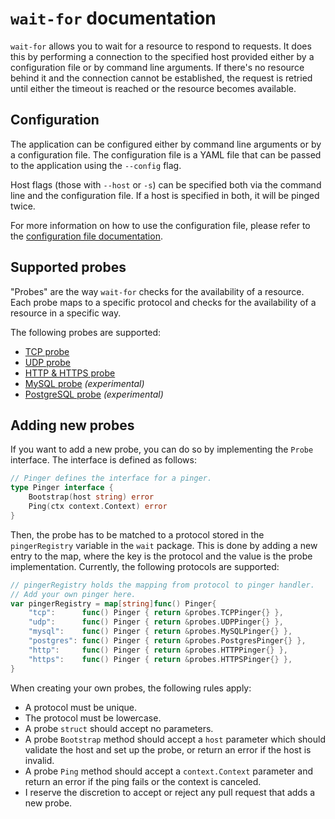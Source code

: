 # `wait-for` documentation

`wait-for` allows you to wait for a resource to respond to requests. It does this by performing a connection to the specified host provided either by a configuration file or by command line arguments. If there's no resource behind it and the connection cannot be established, the request is retried until either the timeout is reached or the resource becomes available.

## Configuration

The application can be configured either by command line arguments or by a configuration file. The configuration file is a YAML file that can be passed to the application using the `--config` flag.

Host flags (those with `--host` or `-s`) can be specified both via the command line and the configuration file. If a host is specified in both, it will be pinged twice.

For more information on how to use the configuration file, please refer to the [configuration file documentation](configuration-file.md).

## Supported probes

"Probes" are the way `wait-for` checks for the availability of a resource. Each probe maps to a specific protocol and checks for the availability of a resource in a specific way.

The following probes are supported:

* [TCP probe](tcp-probe.md)
* [UDP probe](udp-probe.md)
* [HTTP & HTTPS probe](http-https-probe.md)
* [MySQL probe](mysql-probe.md) *(experimental)*
* [PostgreSQL probe](postgres-probe.md) *(experimental)*

## Adding new probes

If you want to add a new probe, you can do so by implementing the `Probe` interface. The interface is defined as follows:

```go
// Pinger defines the interface for a pinger.
type Pinger interface {
	Bootstrap(host string) error
	Ping(ctx context.Context) error
}
```

Then, the probe has to be matched to a protocol stored in the `pingerRegistry` variable in the `wait` package. This is done by adding a new entry to the map, where the key is the protocol and the value is the probe implementation. Currently, the following protocols are supported:

```go
// pingerRegistry holds the mapping from protocol to pinger handler.
// Add your own pinger here.
var pingerRegistry = map[string]func() Pinger{
	"tcp":      func() Pinger { return &probes.TCPPinger{} },
	"udp":      func() Pinger { return &probes.UDPPinger{} },
	"mysql":    func() Pinger { return &probes.MySQLPinger{} },
	"postgres": func() Pinger { return &probes.PostgresPinger{} },
	"http":     func() Pinger { return &probes.HTTPPinger{} },
	"https":    func() Pinger { return &probes.HTTPSPinger{} },
}
```

When creating your own probes, the following rules apply:

* A protocol must be unique.
* The protocol must be lowercase.
* A probe `struct` should accept no parameters.
* A probe `Bootstrap` method should accept a `host` parameter which should validate the host and set up the probe, or return an error if the host is invalid.
* A probe `Ping` method should accept a `context.Context` parameter and return an error if the ping fails or the context is canceled.
* I reserve the discretion to accept or reject any pull request that adds a new probe.
